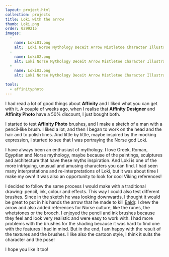 ```yaml
---
layout: project.html
collection: projects
title: Loki with the arrow
thumb: Loki.png
order: 0299215
images:
  -
    name: Loki01.png
    alt:  Loki Norse Mythology Deceit Arrow Mistletoe Character Illustration
  -
    name: Loki02.png
    alt: Loki Norse Mythology Deceit Arrow Mistletoe Character Illustration Detail
  -
    name: Loki03.png
    alt: Loki Norse Mythology Deceit Arrow Mistletoe Character Illustration Process

tools:
  - affinityphoto
---
```

I had read a lot of good things about **Affinity** and I liked what you can get with it. A couple of weeks ago, when I realise that **Affinity Designer** and **Affinity Photo** have a 50% discount, I just bought both.

I started to test **Affinity Photo** brushes, and I make a sketch of a man with a pencil-like brush. I liked a lot, and then I began to work on the head and the hair and to polish lines. And little by little, maybe inspired by the mocking expression, I started to see that I was portraying the Norse god Loki.

I have always been an enthusiast of mythology. I love Greek, Roman, Egyptian and Norse mythology, maybe because of the paintings, sculptures and architecture that have these myths inspiration. And Loki is one of the more intriguing, unusual and amusing characters you can find.  I had seen many interpretations and re-interpretations of Loki, but it was about time I make my own! It was also an opportunity to look for cool Viking references!

I decided to follow the same process I would make with a traditional drawing: pencil, ink, colour and effects. This way I could also test different brushes. Since in the sketch he was looking downwards, I thought it would be great to put in his hands the arrow that he made to kill [Baldr](https://en.wikipedia.org/wiki/Baldr). I drew the arrow and also added references for Norse culture, like the runes, the whetstones or the brooch. I enjoyed the pencil and ink brushes because they feel and look very realistic and were easy to work with. I had more problems with the brushes for the shading because it was hard to find one with the features I had in mind. But in the end, I am happy with the result of the textures and the brushes. I like also the cartoon style, I think it suits the character and the pose!

I hope you like it too!
